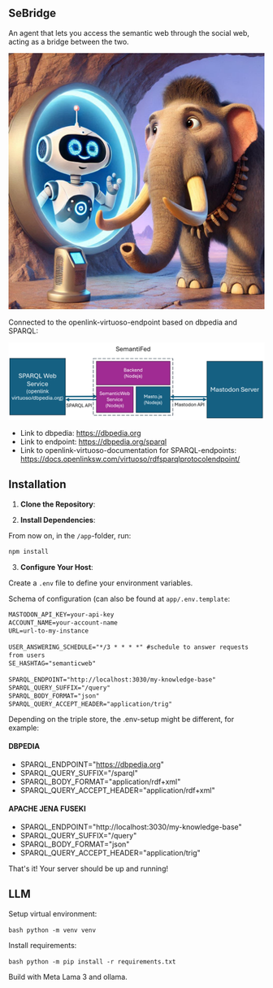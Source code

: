 ## SeBridge

An agent that lets you access the semantic web through the social web, acting as a bridge between the two.

![semanticbridgyfed_illustration.jpg](semanticbridgyfed_illustration.jpg)

Connected to the openlink-virtuoso-endpoint based on dbpedia and SPARQL:

![semanti_fed2.png](semanti_fed2.png)

- Link to dbpedia: https://dbpedia.org
- Link to endpoint: https://dbpedia.org/sparql
- Link to openlink-virtuoso-documentation for SPARQL-endpoints: https://docs.openlinksw.com/virtuoso/rdfsparqlprotocolendpoint/

## Installation

1. **Clone the Repository**:

2. **Install Dependencies**:

From now on, in the `/app`-folder, run:
   ```bash
   npm install
   ```

3. **Configure Your Host**:

Create a `.env` file to define your environment variables.

Schema of configuration (can also be found at `app/.env.template`:
```env
MASTODON_API_KEY=your-api-key
ACCOUNT_NAME=your-account-name
URL=url-to-my-instance
      
USER_ANSWERING_SCHEDULE="*/3 * * * *" #schedule to answer requests from users
SE_HASHTAG="semanticweb"
  
SPARQL_ENDPOINT="http://localhost:3030/my-knowledge-base"
SPARQL_QUERY_SUFFIX="/query"
SPARQL_BODY_FORMAT="json"
SPARQL_QUERY_ACCEPT_HEADER="application/trig"
```

Depending on the triple store, the .env-setup might be different, for example:

#### DBPEDIA
- SPARQL_ENDPOINT="https://dbpedia.org"
- SPARQL_QUERY_SUFFIX="/sparql"
- SPARQL_BODY_FORMAT="application/rdf+xml"
- SPARQL_QUERY_ACCEPT_HEADER="application/rdf+xml"

#### APACHE JENA FUSEKI
- SPARQL_ENDPOINT="http://localhost:3030/my-knowledge-base"
- SPARQL_QUERY_SUFFIX="/query"
- SPARQL_BODY_FORMAT="json"
- SPARQL_QUERY_ACCEPT_HEADER="application/trig"

That's it! Your server should be up and running!

## LLM

Setup virtual environment:

``bash
python -m venv venv
``

Install requirements:

``bash
python -m pip install -r requirements.txt
``

Build with Meta Lama 3 and ollama.
